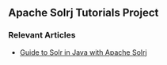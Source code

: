 ## Apache Solrj Tutorials Project

### Relevant Articles
- [Guide to Solr in Java with Apache Solrj](http://www.baeldung.com/apache-solrj)
